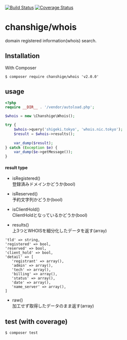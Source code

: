 [![Build Status](https://travis-ci.org/chanshige/whois.svg?branch=master)](https://travis-ci.org/chanshige/whois)
[![Coverage Status](https://coveralls.io/repos/github/chanshige/whois/badge.svg?branch=master)](https://coveralls.io/github/chanshige/whois?branch=master)

# chanshige/whois
domain registered information(whois) search.

## Installation
With Composer
```
$ composer require chanshige/whois 'v2.0.0'
```

## usage
```php
<?php
require __DIR__ . '/vendor/autoload.php';

$whois = new \Chanshige\Whois();

try {
    $whois->query('shigeki.tokyo', 'whois.nic.tokyo');
    $result = $whois->results();
    
    var_dump($result);
} catch (Exception $e) {
    var_dump($e->getMessage());
}
```
#### result type
- isRegistered() \
登録済みドメインかどうか(bool)

- isReserved() \
予約文字列かどうか(bool)

- isClientHold() \
ClientHoldとなっているかどうか(bool)

- results() \
上3つとWHOISを細分化したデータを返す(array)
```
'tld' => string,
'registered' => bool,
'reserved' => bool,
'client_hold' => bool,
'detail' => [
   'registrant' => array(),
   'admin' => array(),
   'tech' => array(),
   'billing' => array(),
   'status' => array(),
   'date' => array(),
   'name_server' => array(),
]
```

- raw() \
加工せず取得したデータのまま返す(array)

## test (with coverage)
`$ composer test`
